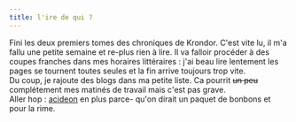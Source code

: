 ```yaml
---
title: l'ire de qui ?
---
```


Fini les deux premiers tomes des chroniques de Krondor. C'est vite lu, il m'a
fallu une petite semaine et re-plus rien à lire. Il va falloir procéder à des
coupes franches dans mes horaires littéraires : j'ai beau lire lentement les
pages se tournent toutes seules et la fin arrive toujours trop vite.  
Du coup, je rajoute des blogs dans ma petite liste. Ca pourrit <s>un peu</s>
complétement mes matinés de travail mais c'est pas grave.  
Aller hop : [acideon](http://www.acideon.org/php/diary.php) en plus parce-
qu'on dirait un paquet de bonbons et pour la rime.


